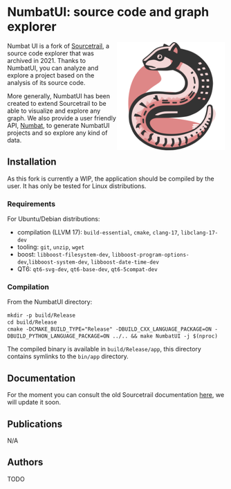 # NumbatUI: source code and graph explorer

<img align="right" src="logo/numbatui_1024.png" width="250">

Numbat UI is a fork of [Sourcetrail](https://github.com/CoatiSoftware/Sourcetrail), a source code explorer that was archived in 2021. Thanks to NumbatUI, you can analyze and explore a project based on the analysis of its source code. 

More generally, NumbatUI has been created to extend Sourcetrail to be able to visualize and explore any graph. 
We also provide a user friendly API, [Numbat](https://quarkslab.github.io/numbat/), to generate NumbatUI projects and so explore any kind of data.

## Installation
As this fork is currently a WIP, the application should be compiled by the user. It has only be tested for Linux distributions.

### Requirements
For Ubuntu/Debian distributions:
- compilation (LLVM 17): `build-essential`, `cmake`, `clang-17`, `libclang-17-dev`
- tooling: `git`, `unzip`, `wget`
- boost: `libboost-filesystem-dev`, `libboost-program-options-dev`,`libboost-system-dev`, `libboost-date-time-dev`
- QT6: `qt6-svg-dev`, `qt6-base-dev`, `qt6-5compat-dev`

### Compilation
From the NumbatUI directory:
```
mkdir -p build/Release
cd build/Release
cmake -DCMAKE_BUILD_TYPE="Release" -DBUILD_CXX_LANGUAGE_PACKAGE=ON -DBUILD_PYTHON_LANGUAGE_PACKAGE=ON ../.. && make NumbatUI -j $(nproc)
```
The compiled binary is available in `build/Release/app`, this directory contains symlinks to the `bin/app` directory.

## Documentation

For the moment you can consult the old Sourcetrail documentation [here](./DOCUMENTATION.md), we will update it soon.

## Publications
N/A

## Authors
TODO